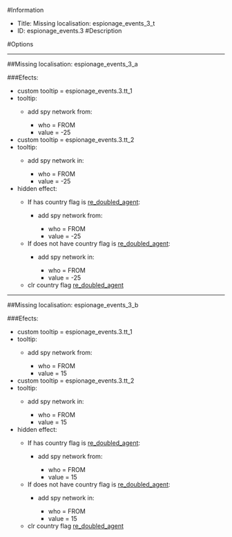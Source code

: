 #Information
 - Title: Missing localisation: espionage_events_3_t
 - ID: espionage_events.3
#Description

#Options

___
##Missing localisation: espionage_events_3_a

###Efects:<ul><li>custom tooltip = espionage_events.3.tt_1</li><li>tooltip:</li><ul><li>add spy network from:</li><ul><li>who = FROM</li><li>value = -25</li></ul></ul><li>custom tooltip = espionage_events.3.tt_2</li><li>tooltip:</li><ul><li>add spy network in:</li><ul><li>who = FROM</li><li>value = -25</li></ul></ul><li>hidden effect:</li><ul><li>If has country flag is [re_doubled_agent](../flags/re_doubled_agent.md):</li><ul><li>add spy network from:</li><ul><li>who = FROM</li><li>value = -25</li></ul></ul><li>If does not have country flag is [re_doubled_agent](../flags/re_doubled_agent.md):</li><ul><li>add spy network in:</li><ul><li>who = FROM</li><li>value = -25</li></ul></ul><li>clr country flag [re_doubled_agent](../flags/re_doubled_agent.md)</li></ul></ul>

___
##Missing localisation: espionage_events_3_b

###Efects:<ul><li>custom tooltip = espionage_events.3.tt_1</li><li>tooltip:</li><ul><li>add spy network from:</li><ul><li>who = FROM</li><li>value = 15</li></ul></ul><li>custom tooltip = espionage_events.3.tt_2</li><li>tooltip:</li><ul><li>add spy network in:</li><ul><li>who = FROM</li><li>value = 15</li></ul></ul><li>hidden effect:</li><ul><li>If has country flag is [re_doubled_agent](../flags/re_doubled_agent.md):</li><ul><li>add spy network from:</li><ul><li>who = FROM</li><li>value = 15</li></ul></ul><li>If does not have country flag is [re_doubled_agent](../flags/re_doubled_agent.md):</li><ul><li>add spy network in:</li><ul><li>who = FROM</li><li>value = 15</li></ul></ul><li>clr country flag [re_doubled_agent](../flags/re_doubled_agent.md)</li></ul></ul>

